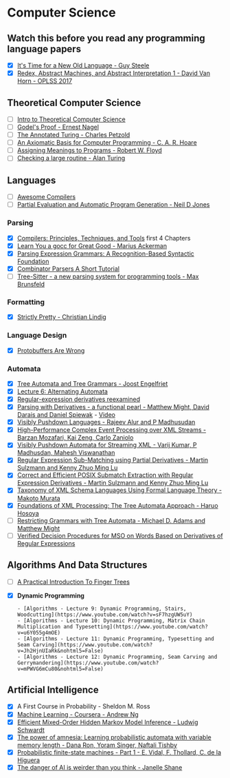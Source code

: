 # Computer Science

## Watch this before you read any programming language papers

  - [x] [It's Time for a New Old Language - Guy Steele](https://www.youtube.com/watch?v=dCuZkaaou0Q)
  - [x] [Redex, Abstract Machines, and Abstract Interpretation 1 - David Van Horn - OPLSS 2017](https://www.youtube.com/watch?v=8upRv9wjHp0)

## Theoretical Computer Science

  - [ ] [Intro to Theoretical Computer Science](https://www.udacity.com/course/intro-to-theoretical-computer-science--cs313)
  - [ ] [Godel's Proof - Ernest Nagel](https://www.amazon.com/Godels-Proof-Ernest-Nagel-ebook/dp/B004DL2JCE)
  - [ ] [The Annotated Turing - Charles Petzold](https://www.amazon.com/Annotated-Turing-Through-Historic-Computability/dp/0470229055)
  - [ ] [An Axiomatic Basis for Computer Programming - C. A. R. Hoare](https://www.cs.cmu.edu/~crary/819-f09/Hoare69.pdf)
  - [ ] [Assigning Meanings to Programs - Robert W. Floyd](http://www.cs.tau.ac.il/~nachumd/term/FloydMeaning.pdf)
  - [ ] [Checking a large routine - Alan Turing](http://www.turingarchive.org/browse.php/b/8)
  
## Languages

  - [ ] [Awesome Compilers](https://github.com/aalhour/awesome-compilers)
  - [ ] [Partial Evaluation and Automatic Program Generation - Neil D Jones](https://www.researchgate.net/publication/213882771_Partial_Evaluation_and_Automatic_Program_Generation)

### Parsing

  - [x] [Compilers: Principles, Techniques, and Tools](https://en.wikipedia.org/wiki/Compilers:_Principles,_Techniques,_and_Tools) first 4 Chapters
  - [x] [Learn You a gocc for Great Good - Marius Ackerman](https://raw.githubusercontent.com/goccmack/gocc/master/doc/gocc_user_guide.pdf)
  - [x] [Parsing Expression Grammars: A Recognition-Based Syntactic Foundation](http://bford.info/pub/lang/peg.pdf)
  - [x] [Combinator Parsers A Short Tutorial](http://www.cs.uu.nl/research/techreps/repo/CS-2008/2008-044.pdf)
  - [ ] [Tree-Sitter - a new parsing system for programming tools - Max Brunsfeld](https://www.thestrangeloop.com/2018/tree-sitter---a-new-parsing-system-for-programming-tools.html)
  
### Formatting
  
  - [x] [Strictly Pretty - Christian Lindig](http://citeseerx.ist.psu.edu/viewdoc/download;jsessionid=2E564314F89B56D1BD8962F056430F02?doi=10.1.1.34.2200&rep=rep1&type=pdf)
  
### Language Design
 
  - [x] [Protobuffers Are Wrong](https://reasonablypolymorphic.com/blog/protos-are-wrong/)

### Automata

  - [x] [Tree Automata and Tree Grammars - Joost Engelfriet](https://arxiv.org/pdf/1510.02036.pdf)
  - [x] [Lecture 6: Alternating Automata](http://www.cmi.ac.in/~kumar/words/lecture06.pdf)
  - [x] [Regular-expression derivatives reexamined](https://people.mpi-sws.org/~turon/re-deriv.pdf)
  - [x] [Parsing with Derivatives - a functional pearl - Matthew Might, David Darais and Daniel Spiewak](https://s3.amazonaws.com/academia.edu.documents/30626123/might2011derivatives.pdf?AWSAccessKeyId=AKIAIWOWYYGZ2Y53UL3A&Expires=1518892310&Signature=h%2BGIOGvJDelNj2jLucDwIHGO7kc%3D&response-content-disposition=inline%3B%20filename%3DParsing_with_derivatives_a_functional_pe.pdf) - [Video](https://www.youtube.com/watch?v=ZzsK8Am6dKU)
  - [x] [Visibly Pushdown Languages - Rajeev Alur and P Madhusudan](https://repository.upenn.edu/cgi/viewcontent.cgi?article=1174&context=cis_papers)
  - [x] [High-Performance Complex Event Processing over XML Streams - Barzan Mozafari, Kai Zeng, Carlo Zaniolo](http://web.cs.ucla.edu/~zaniolo/papers/p253-mozafari.pdf)
  - [x] [Visibly Pushdown Automata for Streaming XML - Varij Kumar, P Madhusdan, Mahesh Viswanathan](http://www.ra.ethz.ch/cdstore/www2007/www2007.org/papers/paper788.pdf)
  - [x] [Regular Expression Sub-Matching using Partial Derivatives - Martin Sulzmann and Kenny Zhuo Ming Lu](https://5b6c6881-a-62cb3a1a-s-sites.googlegroups.com/site/luzhuomi/file/ppdp39-sulzmann.pdf?attachauth=ANoY7crz7zlgeFVqKfz21xs3J43HwF_-sNbCMgfXTF_n3NGvtRj9c38uRQfo-0djC_uj60Hwfg0UCE21pwBzsG0Tp6g5PG1_Bbc0Pua71Gw9_rDuGmxecsdMhf9QgdCh6KsqVLFmBr2PyasKYi29DzgyCBRzJiIEjeNKMNHlHlDrodJ80qwFUrh46HVlQn8IJOorscdZn9J6rgi0uoX6UQmqfzBltBSOOjCi0sVx8_s8NPrrtEpbq3o%3D&attredirects=0)
  - [x] [Correct and Efficient POSIX Submatch Extraction with Regular Expression Derivatives - Martin Sulzmann and Kenny Zhuo Ming Lu](http://www.home.hs-karlsruhe.de/~suma0002/publications/posix-derivatives.pdf)
  - [x] [Taxonomy of XML Schema Languages Using Formal Language Theory - Makoto Murata](https://www.tjhsst.edu/~rlatimer/acm/InternetTechnology/XMLFormalLanguagep660-murataTOITNov05.pdf)
  - [x] [Foundations of XML Processing: The Tree Automata Approach - Haruo Hosoya](http://citeseerx.ist.psu.edu/viewdoc/download?doi=10.1.1.138.6773&rep=rep1&type=pdf)
  - [ ] [Restricting Grammars with Tree Automata - Michael D. Adams and Matthew Might](http://delivery.acm.org/10.1145/3140000/3133906/oopsla17-oopsla234.pdf?ip=62.195.23.191&id=3133906&acc=OA&key=4D4702B0C3E38B35%2E4D4702B0C3E38B35%2EFF4855CDBAECEBC5%2EC1E31BC46E58D5B8&__acm__=1518888271_476e608b6be1213e8e1bfb39669d33c5)
  - [ ] [Verified Decision Procedures for MSO on Words Based on Derivatives of Regular Expressions](https://www21.in.tum.de/~traytel/papers/icfp13-mso/index.html)

## Algorithms And Data Structures

  - [ ] [A Practical Introduction To Finger Trees](https://chrispenner.ca/posts/intro-to-finger-trees)
  - [x] **Dynamic Programming**
  
        - [Algorithms - Lecture 9: Dynamic Programming, Stairs, Woodcutting](https://www.youtube.com/watch?v=sF7hzgUW5uY)
        - [Algorithms - Lecture 10: Dynamic Programming, Matrix Chain Multiplication and Typesetting](https://www.youtube.com/watch?v=u6Y055g4mOE)
        - [Algorithms - Lecture 11: Dynamic Programming, Typesetting and Seam Carving](https://www.youtube.com/watch?v=Jh2HjnUIaRk&nohtml5=False)
        - [Algorithms - Lecture 12: Dynamic Programming, Seam Carving and Gerrymandering](https://www.youtube.com/watch?v=mPWVG6mCu80&nohtml5=False)
  
## Artificial Intelligence

  - [x] A First Course in Probability - Sheldon M. Ross
  - [x] [Machine Learning - Coursera - Andrew Ng](https://www.coursera.org/learn/machine-learning)
  - [x] [Efficient Mixed-Order Hidden Markov Model Inference - Ludwig Schwardt](http://scholar.sun.ac.za/handle/10019.1/1340)
  - [x] [The power of amnesia: Learning probabilistic automata with variable memory length - Dana Ron, Yoram Singer, Naftali Tishby](https://link.springer.com/content/pdf/10.1023/A:1026490906255.pdf)
  - [x] [Probabilistic finite-state machines - Part 1 - E. Vidal, F. Thollard, C. de la Higuera](https://hal-ujm.archives-ouvertes.fr/ujm-00326243/document)
  - [x] [The danger of AI is weirder than you think - Janelle Shane](https://www.youtube.com/watch?v=OhCzX0iLnOc)
